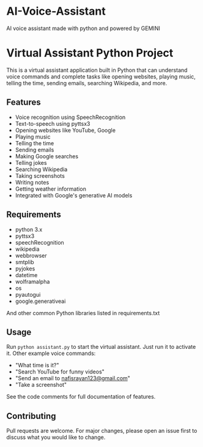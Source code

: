 # AI-Voice-Assistant
AI voice assistant made with python and powered by GEMINI  

# Virtual Assistant Python Project

This is a virtual assistant application built in Python that can understand voice commands and complete tasks like opening websites, playing music, telling the time, sending emails, searching Wikipedia, and more.

## Features

- Voice recognition using SpeechRecognition 
- Text-to-speech using pyttsx3
- Opening websites like YouTube, Google
- Playing music
- Telling the time
- Sending emails
- Making Google searches
- Telling jokes
- Searching Wikipedia
- Taking screenshots
- Writing notes
- Getting weather information
- Integrated with Google's generative AI models

## Requirements

- python 3.x
- pyttsx3
- speechRecognition
- wikipedia 
- webbrowser
- smtplib
- pyjokes
- datetime
- wolframalpha
- os
- pyautogui
- google.generativeai

And other common Python libraries listed in requirements.txt

## Usage

Run `python assistant.py` to start the virtual assistant. Just run it to activate it. Other example voice commands:

- "What time is it?"
- "Search YouTube for funny videos" 
- "Send an email to nafisrayan123@gmail.com"
- "Take a screenshot"

See the code comments for full documentation of features.

## Contributing

Pull requests are welcome. For major changes, please open an issue first to discuss what you would like to change.

<!-- ## License

[MIT](https://choosealicense.com/licenses/mit/) -->